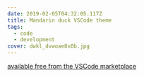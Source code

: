 ```yaml
---
date: 2019-02-05T04:32:05.117Z
title: Mandarin duck VSCode theme
tags:
  - code
  - development
cover: dwkl_dvwoae8x0b.jpg
---
```

[available free from the VSCode marketplace](https://marketplace.visualstudio.com/items?itemName=StephDavidson.MandarinDuck)